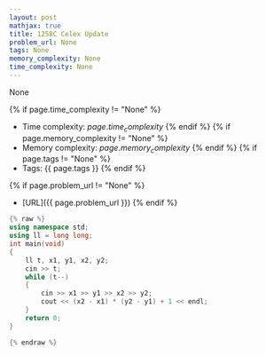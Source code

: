 ```yaml
---
layout: post
mathjax: true
title: 1258C Celex Update
problem_url: None
tags: None
memory_complexity: None
time_complexity: None
---
```


None


{% if page.time_complexity != "None" %}
- Time complexity: ${{ page.time_complexity }}$
{% endif %}
{% if page.memory_complexity != "None" %}
- Memory complexity: ${{ page.memory_complexity }}$
{% endif %}
{% if page.tags != "None" %}
- Tags: {{ page.tags }}
{% endif %}

{% if page.problem_url != "None" %}
- [URL]({{ page.problem_url }})
{% endif %}

```cpp
{% raw %}
using namespace std;
using ll = long long;
int main(void)
{
    ll t, x1, y1, x2, y2;
    cin >> t;
    while (t--)
    {
        cin >> x1 >> y1 >> x2 >> y2;
        cout << (x2 - x1) * (y2 - y1) + 1 << endl;
    }
    return 0;
}

{% endraw %}
```